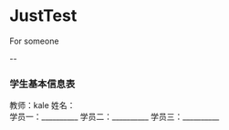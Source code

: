 # JustTest
For someone

--

### 学生基本信息表 
教师：kale
姓名：  
学员一：__________    学员二：__________   学员三：__________
